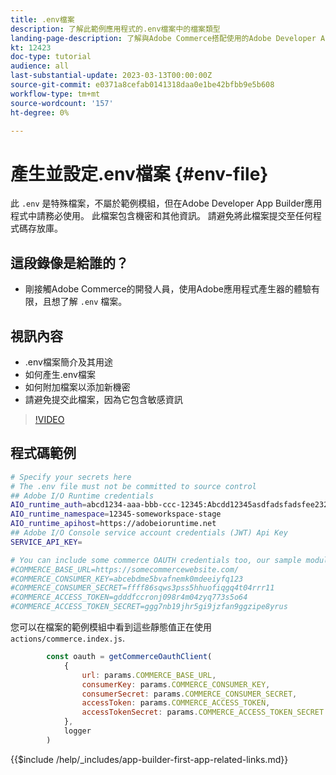 ```yaml
---
title: .env檔案
description: 了解此範例應用程式的.env檔案中的檔案類型
landing-page-description: 了解與Adobe Commerce搭配使用的Adobe Developer App Builder，以及.env檔案中使用的內容類型
kt: 12423
doc-type: tutorial
audience: all
last-substantial-update: 2023-03-13T00:00:00Z
source-git-commit: e0371a8cefab0141318daa0e1be42bfbb9e5b608
workflow-type: tm+mt
source-wordcount: '157'
ht-degree: 0%

---
```



# 產生並設定.env檔案 {#env-file}

此 `.env` 是特殊檔案，不屬於範例模組，但在Adobe Developer App Builder應用程式中請務必使用。 此檔案包含機密和其他資訊。 請避免將此檔案提交至任何程式碼存放庫。

## 這段錄像是給誰的？

* 剛接觸Adobe Commerce的開發人員，使用Adobe應用程式產生器的體驗有限，且想了解 `.env` 檔案。

## 視訊內容

* .env檔案簡介及其用途
* 如何產生.env檔案
* 如何附加檔案以添加新機密
* 請避免提交此檔案，因為它包含敏感資訊

>[!VIDEO](https://video.tv.adobe.com/v/3416593)

## 程式碼範例

```bash
# Specify your secrets here
# The .env file must not be committed to source control
## Adobe I/O Runtime credentials
AIO_runtime_auth=abcd1234-aaa-bbb-ccc-12345:Abcdd12345asdfadsfadsfee2323232323232
AIO_runtime_namespace=12345-someworkspace-stage
AIO_runtime_apihost=https://adobeioruntime.net
## Adobe I/O Console service account credentials (JWT) Api Key
SERVICE_API_KEY=

# You can include some commerce OAUTH credentials too, our sample module will use this
#COMMERCE_BASE_URL=https://somecommercewebsite.com/
#COMMERCE_CONSUMER_KEY=abcebdme5bvafnemk0mdeeiyfq123
#COMMERCE_CONSUMER_SECRET=ffff86sqws3pss5hhuofiqgq4t04rrr11
#COMMERCE_ACCESS_TOKEN=gdddfccronj098r4m04zyq773s5o64
#COMMERCE_ACCESS_TOKEN_SECRET=ggg7nb19jhr5gi9jzfan9ggzipe8yrus
```

您可以在檔案的範例模組中看到這些靜態值正在使用 `actions/commerce.index.js`.

```javascript
        const oauth = getCommerceOauthClient(
            {
                url: params.COMMERCE_BASE_URL,
                consumerKey: params.COMMERCE_CONSUMER_KEY,
                consumerSecret: params.COMMERCE_CONSUMER_SECRET,
                accessToken: params.COMMERCE_ACCESS_TOKEN,
                accessTokenSecret: params.COMMERCE_ACCESS_TOKEN_SECRET
            },
            logger
        )
```

{{$include /help/_includes/app-builder-first-app-related-links.md}}
